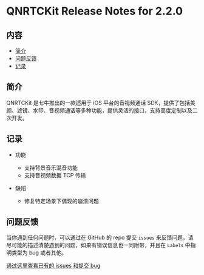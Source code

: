 # QNRTCKit Release Notes for 2.2.0

## 内容

- [简介](#简介)
- [问题反馈](#问题反馈)
- [记录](#记录)

## 简介

QNRTCKit 是七牛推出的一款适用于 iOS 平台的音视频通话 SDK，提供了包括美颜、滤镜、水印、音视频通话等多种功能，提供灵活的接口，支持高度定制以及二次开发。

## 记录
- 功能
    - 支持背景音乐混音功能
    - 支持音视频数据 TCP 传输

- 缺陷
    - 修复特定场景下偶现的崩溃问题

## 问题反馈

当你遇到任何问题时，可以通过在 GitHub 的 repo 提交 ```issues``` 来反馈问题，请尽可能的描述清楚遇到的问题，如果有错误信息也一同附带，并且在 ```Labels``` 中指明类型为 bug 或者其他。

[通过这里查看已有的 issues 和提交 bug](https://github.com/pili-engineering/QNRTC-iOS/issues)